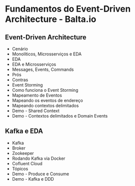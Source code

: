 # Fundamentos do Event-Driven Architecture - Balta.io

## Event-Driven Architecture
* Cenário
* Monolíticos, Microsserviços e EDA
* EDA
* EDA e Microsserviços
* Messages, Events, Commands
* Prós
* Contras
* Event Storming
* Como funciona o Event Storming
* Mapeamento de Eventos
* Mapeando os eventos de endereço
* Mapeando contextos delimitados
* Demo - Shared Context
* Demo - Contextos delimitados e Domain Events
## Kafka e EDA

* Kafka
* Broker
* Zookeeper
* Rodando Kafka via Docker
* Cofluent Cloud
* Tópicos
* Demo - Produce e Consume
* Demo - Kafka e DDD
